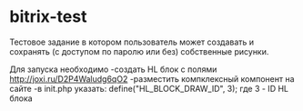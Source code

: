# bitrix-test
Тестовое задание в котором пользователь может создавать и сохранять (с доступом по паролю или без) собственные рисунки.

Для запуска необходимо 
-создать HL блок с полями http://joxi.ru/D2P4Waludg6qO2
-разместить  компклексный компонент на сайте
-в init.php указать: define("HL_BLOCK_DRAW_ID", 3);  где 3 - ID HL блока
